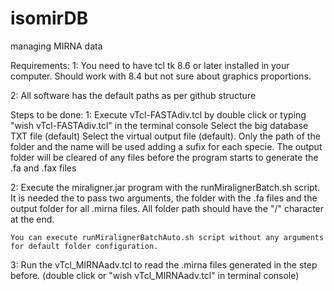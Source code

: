 # isomirDB
managing MIRNA data

Requirements:
1:	You need to have tcl tk 8.6 or later installed in your computer. Should work with 8.4 but not sure about graphics proportions.

2:	All software has the default paths as per github structure

Steps to be done:
1:	Execute vTcl-FASTAdiv.tcl by double click or typing "wish vTcl-FASTAdiv.tcl" in the terminal console
	Select the big database TXT file (default)
	Select the virtual output file  (default). Only the path of the folder and the name will be used adding a sufix for each specie. The output folder will be cleared of any files before the program starts to generate the .fa and .fax files

2:	Execute the miraligner.jar program with the runMiralignerBatch.sh script. It is needed the to pass two arguments, the folder with the .fa files and the output folder for all .mirna files. All folder path should have the "/" character at the end.

	You can execute runMiralignerBatchAuto.sh script without any arguments for default folder configuration.

3:	Run the vTcl_MIRNAadv.tcl to read the .mirna files generated in the step before. (double click or "wish vTcl_MIRNAadv.tcl" in terminal console)


